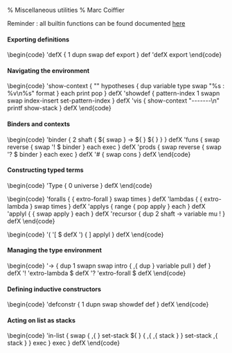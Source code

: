 % Miscellaneous utilities
% Marc Coiffier

Reminder : all builtin functions can be found documented [here](lexicon.html)

#### Exporting definitions

\begin{code}
'defX { 1 dupn swap def export } def 'defX export
\end{code}



#### Navigating the environment

\begin{code}
'show-context {
   "" hypotheses
   { dup variable type swap "%s : %v\n%s" format } each
   print pop
 } defX
'showdef { pattern-index 1 swapn swap index-insert set-pattern-index } defX
'vis { show-context "-------\n" printf show-stack } defX
\end{code}



#### Binders and contexts

\begin{code}
'binder { 2 shaft { ${ swap } -> ${ } ${ } } } defX
'funs { swap reverse { swap '! $ binder } each exec } defX
'prods { swap reverse { swap '? $ binder } each exec } defX
'# { swap cons } defX
\end{code}



#### Constructing typed terms

\begin{code}
'Type { 0 universe } defX
\end{code}



\begin{code}
'foralls { { extro-forall } swap times } defX
'lambdas { { extro-lambda } swap times } defX
'applys { range { pop apply } each } defX
'applyl { { swap apply } each } defX
'recursor { dup 2 shaft -> variable mu ! } defX
\end{code}



\begin{code}
'( '[ $ defX
') { ] applyl } defX
\end{code}



#### Managing the type environment

\begin{code}
'-> { dup 1 swapn swap intro { ,{ dup } variable pull } def } defX
'! 'extro-lambda $ defX
'? 'extro-forall $ defX
\end{code}



#### Defining inductive constructors

\begin{code}
'defconstr { 1 dupn swap showdef def } defX
\end{code}



#### Acting on list as stacks

\begin{code}
'in-list {
  swap {
    ,{ } set-stack ${ }
    { ,{ ,{ stack } } set-stack ,{ stack } } exec
  } exec
} defX
\end{code}


